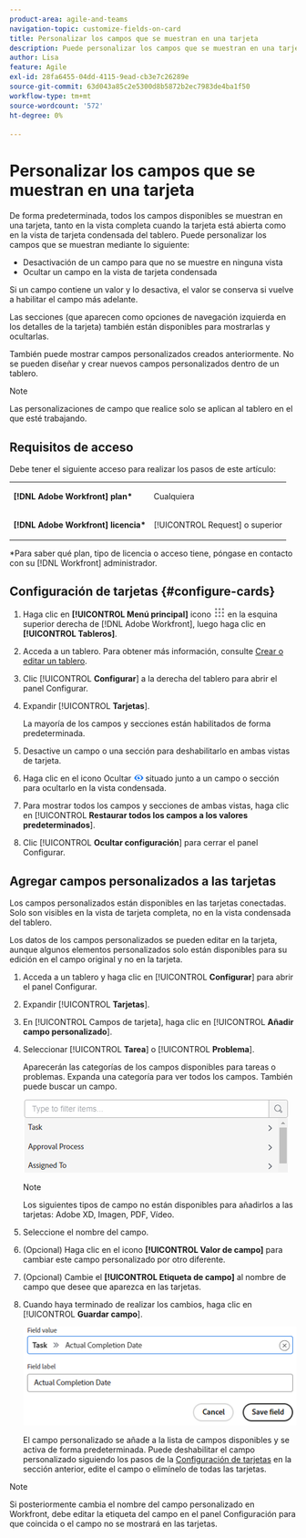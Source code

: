 ```yaml
---
product-area: agile-and-teams
navigation-topic: customize-fields-on-card
title: Personalizar los campos que se muestran en una tarjeta
description: Puede personalizar los campos que se muestran en una tarjeta deshabilitando un campo para que no se muestre en la vista de tarjeta completa o en la vista condensada, u ocultando un campo en la vista de tarjeta condensada.
author: Lisa
feature: Agile
exl-id: 28fa6455-04dd-4115-9ead-cb3e7c26289e
source-git-commit: 63d043a85c2e5300d8b5872b2ec7983de4ba1f50
workflow-type: tm+mt
source-wordcount: '572'
ht-degree: 0%

---
```


# Personalizar los campos que se muestran en una tarjeta

De forma predeterminada, todos los campos disponibles se muestran en una tarjeta, tanto en la vista completa cuando la tarjeta está abierta como en la vista de tarjeta condensada del tablero. Puede personalizar los campos que se muestran mediante lo siguiente:

* Desactivación de un campo para que no se muestre en ninguna vista
* Ocultar un campo en la vista de tarjeta condensada

Si un campo contiene un valor y lo desactiva, el valor se conserva si vuelve a habilitar el campo más adelante.

Las secciones (que aparecen como opciones de navegación izquierda en los detalles de la tarjeta) también están disponibles para mostrarlas y ocultarlas.

También puede mostrar campos personalizados creados anteriormente. No se pueden diseñar y crear nuevos campos personalizados dentro de un tablero.

>[!NOTE]
>
>Las personalizaciones de campo que realice solo se aplican al tablero en el que esté trabajando.

## Requisitos de acceso

Debe tener el siguiente acceso para realizar los pasos de este artículo:

<table style="table-layout:auto"> 
 <col> 
 </col> 
 <col> 
 </col> 
 <tbody> 
  <tr> 
   <td role="rowheader"><strong>[!DNL Adobe Workfront] plan*</strong></td> 
   <td> <p>Cualquiera</p> </td> 
  </tr> 
  <tr> 
   <td role="rowheader"><strong>[!DNL Adobe Workfront] licencia*</strong></td> 
   <td> <p>[!UICONTROL Request] o superior</p> </td> 
  </tr>
   </tbody> 
</table>

&#42;Para saber qué plan, tipo de licencia o acceso tiene, póngase en contacto con su [!DNL Workfront] administrador.

## Configuración de tarjetas {#configure-cards}

1. Haga clic en **[!UICONTROL Menú principal]** icono ![](assets/main-menu-icon.png) en la esquina superior derecha de [!DNL Adobe Workfront], luego haga clic en **[!UICONTROL Tableros]**.
1. Acceda a un tablero. Para obtener más información, consulte [Crear o editar un tablero](../../agile/get-started-with-boards/create-edit-board.md).
1. Clic [!UICONTROL **Configurar**] a la derecha del tablero para abrir el panel Configurar.
1. Expandir [!UICONTROL **Tarjetas**].

   La mayoría de los campos y secciones están habilitados de forma predeterminada.

1. Desactive un campo o una sección para deshabilitarlo en ambas vistas de tarjeta.
1. Haga clic en el icono Ocultar ![Icono Ocultar](assets/eye-hide-icon.png) situado junto a un campo o sección para ocultarlo en la vista condensada.
1. Para mostrar todos los campos y secciones de ambas vistas, haga clic en [!UICONTROL **Restaurar todos los campos a los valores predeterminados**].
1. Clic [!UICONTROL **Ocultar configuración**] para cerrar el panel Configurar.

## Agregar campos personalizados a las tarjetas

Los campos personalizados están disponibles en las tarjetas conectadas. Solo son visibles en la vista de tarjeta completa, no en la vista condensada del tablero.

Los datos de los campos personalizados se pueden editar en la tarjeta, aunque algunos elementos personalizados solo están disponibles para su edición en el campo original y no en la tarjeta.

1. Acceda a un tablero y haga clic en [!UICONTROL **Configurar**] para abrir el panel Configurar.
1. Expandir [!UICONTROL **Tarjetas**].
1. En [!UICONTROL Campos de tarjeta], haga clic en [!UICONTROL **Añadir campo personalizado**].
1. Seleccionar [!UICONTROL **Tarea**] o [!UICONTROL **Problema**].

   Aparecerán las categorías de los campos disponibles para tareas o problemas. Expanda una categoría para ver todos los campos. También puede buscar un campo.

   ![Buscar campo personalizado](assets/boards-search-for-custom-field.png)

   >[!NOTE]
   >
   >Los siguientes tipos de campo no están disponibles para añadirlos a las tarjetas: Adobe XD, Imagen, PDF, Vídeo.

1. Seleccione el nombre del campo.
1. (Opcional) Haga clic en el icono **[!UICONTROL Valor de campo]** para cambiar este campo personalizado por otro diferente.
1. (Opcional) Cambie el **[!UICONTROL Etiqueta de campo]** al nombre de campo que desee que aparezca en las tarjetas.
1. Cuando haya terminado de realizar los cambios, haga clic en [!UICONTROL **Guardar campo**].

   ![Valor de campo personalizado y etiqueta](assets/save-custom-field-value-label.png)

   El campo personalizado se añade a la lista de campos disponibles y se activa de forma predeterminada. Puede deshabilitar el campo personalizado siguiendo los pasos de la [Configuración de tarjetas](customize-fields-on-card.md#configure-cards) en la sección anterior, edite el campo o elimínelo de todas las tarjetas.

>[!NOTE]
>
>Si posteriormente cambia el nombre del campo personalizado en Workfront, debe editar la etiqueta del campo en el panel Configuración para que coincida o el campo no se mostrará en las tarjetas.
